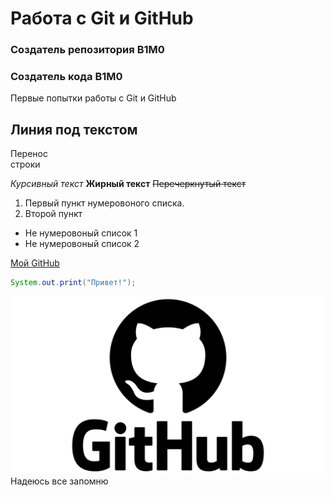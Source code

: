 # Работа с Git и GitHub

### Создатель репозитория B1M0
### Создатель кода B1M0

Первые попытки работы с Git и GitHub

Линия под текстом
----
Перенос <br>
строки


*Курсивный текст*
**Жирный текст**
~~Перечеркнутый текст~~

1. Первый пункт нумеровоного списка.
2. Второй пункт

* Не нумеровоный список 1
* Не нумеровоный список 2

[Мой GitHub](https://github.com/lB1M0l "Клик!")

```java
System.out.print("Привет!");
```

![GitHub img](/img/GitHub.png)
Надеюсь все запомню